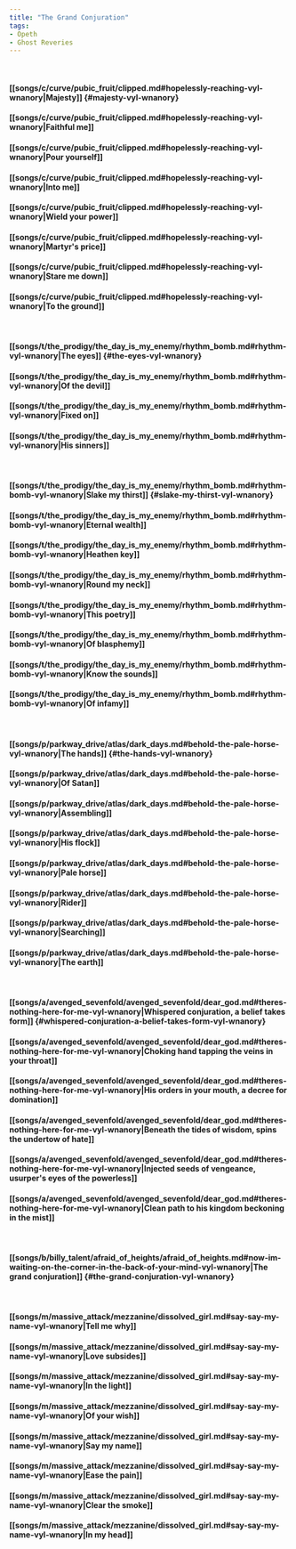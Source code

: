 ```yaml
---
title: "The Grand Conjuration"
tags:
- Opeth
- Ghost Reveries
---
```

&nbsp;
#### [[songs/c/curve/pubic_fruit/clipped.md#hopelessly-reaching-vyl-wnanory|Majesty]] {#majesty-vyl-wnanory}
#### [[songs/c/curve/pubic_fruit/clipped.md#hopelessly-reaching-vyl-wnanory|Faithful me]]
#### [[songs/c/curve/pubic_fruit/clipped.md#hopelessly-reaching-vyl-wnanory|Pour yourself]]
#### [[songs/c/curve/pubic_fruit/clipped.md#hopelessly-reaching-vyl-wnanory|Into me]]
#### [[songs/c/curve/pubic_fruit/clipped.md#hopelessly-reaching-vyl-wnanory|Wield your power]]
#### [[songs/c/curve/pubic_fruit/clipped.md#hopelessly-reaching-vyl-wnanory|Martyr's price]]
#### [[songs/c/curve/pubic_fruit/clipped.md#hopelessly-reaching-vyl-wnanory|Stare me down]]
#### [[songs/c/curve/pubic_fruit/clipped.md#hopelessly-reaching-vyl-wnanory|To the ground]]
&nbsp;
#### [[songs/t/the_prodigy/the_day_is_my_enemy/rhythm_bomb.md#rhythm-vyl-wnanory|The eyes]] {#the-eyes-vyl-wnanory}
#### [[songs/t/the_prodigy/the_day_is_my_enemy/rhythm_bomb.md#rhythm-vyl-wnanory|Of the devil]]
#### [[songs/t/the_prodigy/the_day_is_my_enemy/rhythm_bomb.md#rhythm-vyl-wnanory|Fixed on]]
#### [[songs/t/the_prodigy/the_day_is_my_enemy/rhythm_bomb.md#rhythm-vyl-wnanory|His sinners]]
&nbsp;
#### [[songs/t/the_prodigy/the_day_is_my_enemy/rhythm_bomb.md#rhythm-bomb-vyl-wnanory|Slake my thirst]] {#slake-my-thirst-vyl-wnanory}
#### [[songs/t/the_prodigy/the_day_is_my_enemy/rhythm_bomb.md#rhythm-bomb-vyl-wnanory|Eternal wealth]]
#### [[songs/t/the_prodigy/the_day_is_my_enemy/rhythm_bomb.md#rhythm-bomb-vyl-wnanory|Heathen key]]
#### [[songs/t/the_prodigy/the_day_is_my_enemy/rhythm_bomb.md#rhythm-bomb-vyl-wnanory|Round my neck]]
#### [[songs/t/the_prodigy/the_day_is_my_enemy/rhythm_bomb.md#rhythm-bomb-vyl-wnanory|This poetry]]
#### [[songs/t/the_prodigy/the_day_is_my_enemy/rhythm_bomb.md#rhythm-bomb-vyl-wnanory|Of blasphemy]]
#### [[songs/t/the_prodigy/the_day_is_my_enemy/rhythm_bomb.md#rhythm-bomb-vyl-wnanory|Know the sounds]]
#### [[songs/t/the_prodigy/the_day_is_my_enemy/rhythm_bomb.md#rhythm-bomb-vyl-wnanory|Of infamy]]
&nbsp;
#### [[songs/p/parkway_drive/atlas/dark_days.md#behold-the-pale-horse-vyl-wnanory|The hands]] {#the-hands-vyl-wnanory}
#### [[songs/p/parkway_drive/atlas/dark_days.md#behold-the-pale-horse-vyl-wnanory|Of Satan]]
#### [[songs/p/parkway_drive/atlas/dark_days.md#behold-the-pale-horse-vyl-wnanory|Assembling]]
#### [[songs/p/parkway_drive/atlas/dark_days.md#behold-the-pale-horse-vyl-wnanory|His flock]]
#### [[songs/p/parkway_drive/atlas/dark_days.md#behold-the-pale-horse-vyl-wnanory|Pale horse]]
#### [[songs/p/parkway_drive/atlas/dark_days.md#behold-the-pale-horse-vyl-wnanory|Rider]]
#### [[songs/p/parkway_drive/atlas/dark_days.md#behold-the-pale-horse-vyl-wnanory|Searching]]
#### [[songs/p/parkway_drive/atlas/dark_days.md#behold-the-pale-horse-vyl-wnanory|The earth]]
&nbsp;
#### [[songs/a/avenged_sevenfold/avenged_sevenfold/dear_god.md#theres-nothing-here-for-me-vyl-wnanory|Whispered conjuration, a belief takes form]] {#whispered-conjuration-a-belief-takes-form-vyl-wnanory}
#### [[songs/a/avenged_sevenfold/avenged_sevenfold/dear_god.md#theres-nothing-here-for-me-vyl-wnanory|Choking hand tapping the veins in your throat]]
#### [[songs/a/avenged_sevenfold/avenged_sevenfold/dear_god.md#theres-nothing-here-for-me-vyl-wnanory|His orders in your mouth, a decree for domination]]
#### [[songs/a/avenged_sevenfold/avenged_sevenfold/dear_god.md#theres-nothing-here-for-me-vyl-wnanory|Beneath the tides of wisdom, spins the undertow of hate]]
#### [[songs/a/avenged_sevenfold/avenged_sevenfold/dear_god.md#theres-nothing-here-for-me-vyl-wnanory|Injected seeds of vengeance, usurper's eyes of the powerless]]
#### [[songs/a/avenged_sevenfold/avenged_sevenfold/dear_god.md#theres-nothing-here-for-me-vyl-wnanory|Clean path to his kingdom beckoning in the mist]]
&nbsp;
#### [[songs/b/billy_talent/afraid_of_heights/afraid_of_heights.md#now-im-waiting-on-the-corner-in-the-back-of-your-mind-vyl-wnanory|The grand conjuration]] {#the-grand-conjuration-vyl-wnanory}
&nbsp;
#### [[songs/m/massive_attack/mezzanine/dissolved_girl.md#say-say-my-name-vyl-wnanory|Tell me why]]
#### [[songs/m/massive_attack/mezzanine/dissolved_girl.md#say-say-my-name-vyl-wnanory|Love subsides]]
#### [[songs/m/massive_attack/mezzanine/dissolved_girl.md#say-say-my-name-vyl-wnanory|In the light]]
#### [[songs/m/massive_attack/mezzanine/dissolved_girl.md#say-say-my-name-vyl-wnanory|Of your wish]]
#### [[songs/m/massive_attack/mezzanine/dissolved_girl.md#say-say-my-name-vyl-wnanory|Say my name]]
#### [[songs/m/massive_attack/mezzanine/dissolved_girl.md#say-say-my-name-vyl-wnanory|Ease the pain]]
#### [[songs/m/massive_attack/mezzanine/dissolved_girl.md#say-say-my-name-vyl-wnanory|Clear the smoke]]
#### [[songs/m/massive_attack/mezzanine/dissolved_girl.md#say-say-my-name-vyl-wnanory|In my head]]

